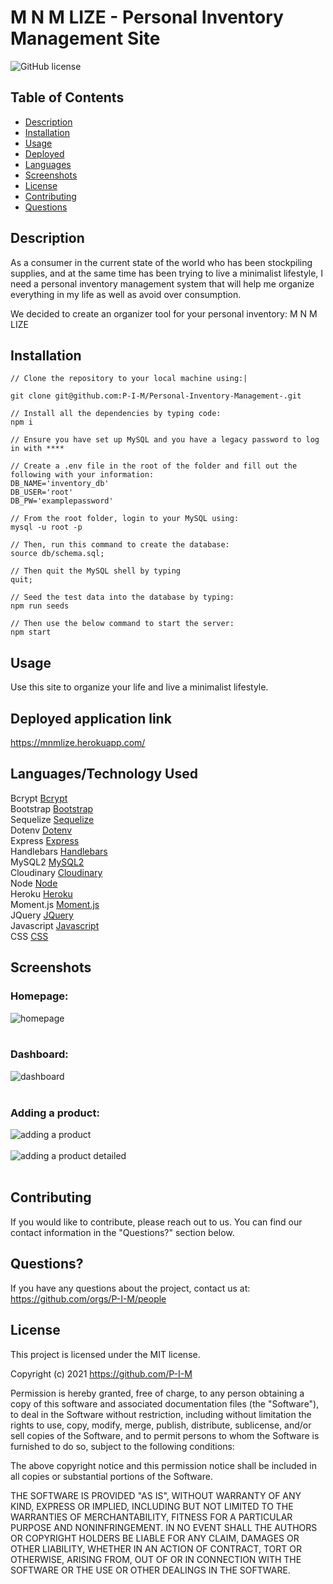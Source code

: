 # M N M LIZE - Personal Inventory Management Site

![GitHub license](https://img.shields.io/badge/license-MIT-ff69b4.svg)

## Table of Contents 

- [Description](#description)
- [Installation](#installation)
- [Usage](#usage)
- [Deployed](#deployed)
- [Languages](#languages)
- [Screenshots](#screenshots)
- [License](#license)
- [Contributing](#contributing)
- [Questions](#questions)

## Description

As a consumer in the current state of the world who has been stockpiling supplies, and at the same time has been trying to live a minimalist lifestyle, I need a personal inventory management system that will help me organize everything in my life as well as avoid over consumption.

We decided to create an organizer tool for your personal inventory: M N M LIZE

## Installation

```
// Clone the repository to your local machine using:|

git clone git@github.com:P-I-M/Personal-Inventory-Management-.git

// Install all the dependencies by typing code:
npm i

// Ensure you have set up MySQL and you have a legacy password to log in with ****

// Create a .env file in the root of the folder and fill out the following with your information:
DB_NAME='inventory_db'
DB_USER='root'
DB_PW='examplepassword'

// From the root folder, login to your MySQL using:
mysql -u root -p

// Then, run this command to create the database:
source db/schema.sql;

// Then quit the MySQL shell by typing
quit;

// Seed the test data into the database by typing:
npm run seeds

// Then use the below command to start the server:
npm start

```
## Usage
Use this site to organize your life and live a minimalist lifestyle.

## Deployed application link
https://mnmlize.herokuapp.com/ 

## Languages/Technology Used
Bcrypt [Bcrypt](https://www.npmjs.com/package/bcrypt "Bcrypt")<br />
Bootstrap [Bootstrap](https://getbootstrap.com/docs/5.0/getting-started/introduction/ "Bootstrap")<br />
Sequelize [Sequelize](https://sequelize.org/ "Sequelize")<br />
Dotenv [Dotenv](https://www.npmjs.com/package/dotenv "Dotenv")<br />
Express [Express](https://expressjs.com/ "Express")<br />
Handlebars [Handlebars](https://handlebarsjs.com/ "Handlebars")<br />
MySQL2 [MySQL2](https://www.npmjs.com/package/mysql2 "MySQL2")<br />
Cloudinary [Cloudinary](https://www.npmjs.com/package/cloudinary "Cloudinary")<br />
Node [Node](https://nodejs.org/en/docs/ "Node")<br />
Heroku [Heroku](https://devcenter.heroku.com/ "Heroku")<br />
Moment.js [Moment.js](https://momentjs.com/ "Moment.js")<br />
JQuery [JQuery](https://jquery.com/ "JQuery")<br />
Javascript [Javascript](https://www.javascript.com/ "Javascript")<br />
CSS [CSS](https://www.w3schools.com/css/ "CSS")<br />



## Screenshots

### Homepage:
![homepage](./public/images/screenshot.jpg?raw=true) <br /><br />

### Dashboard:
![dashboard](./public/images/screenshot1.jpg?raw=true) <br /><br />

### Adding a product:
![adding a product](./public/images/screenshot2.jpg?raw=true) <br /><br />
![adding a product detailed](./public/images/screenshot3.jpg?raw=true) <br /><br />

  
## Contributing
If you would like to contribute, please reach out to us. You can find our contact information in the  "Questions?" section below.

## Questions?

If you have any questions about the project, contact us at: https://github.com/orgs/P-I-M/people

## License

This project is licensed under the MIT license.

Copyright (c) 2021 https://github.com/P-I-M

Permission is hereby granted, free of charge, to any person obtaining a copy of this software and associated documentation files (the "Software"), to deal in the Software without restriction, including without limitation the rights to use, copy, modify, merge, publish, distribute, sublicense, and/or sell copies of the Software, and to permit persons to whom the Software is furnished to do so, subject to the following conditions:

The above copyright notice and this permission notice shall be included in all copies or substantial portions of the Software.

THE SOFTWARE IS PROVIDED "AS IS", WITHOUT WARRANTY OF ANY KIND, EXPRESS OR IMPLIED, INCLUDING BUT NOT LIMITED TO THE WARRANTIES OF MERCHANTABILITY, FITNESS FOR A PARTICULAR PURPOSE AND NONINFRINGEMENT. IN NO EVENT SHALL THE AUTHORS OR COPYRIGHT HOLDERS BE LIABLE FOR ANY CLAIM, DAMAGES OR OTHER LIABILITY, WHETHER IN AN ACTION OF CONTRACT, TORT OR OTHERWISE, ARISING FROM, OUT OF OR IN CONNECTION WITH THE SOFTWARE OR THE USE OR OTHER DEALINGS IN THE SOFTWARE.